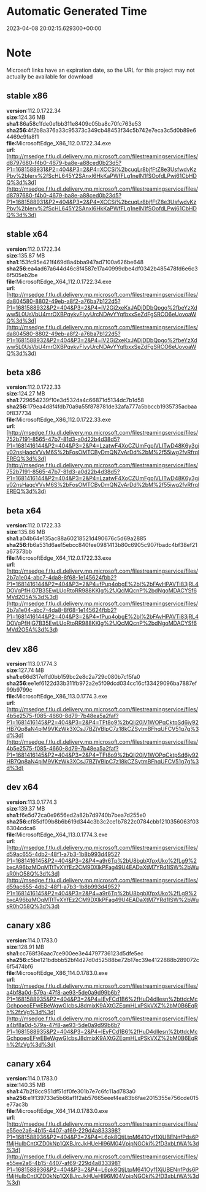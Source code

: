 # Automatic Generated Time
2023-04-08 20:02:15.629300+00:00

# Note
Microsoft links have an expiration date, so the URL for this project may not actually be available for download

## stable x86
**version**:112.0.1722.34  
**size**:124.36 MB  
**sha1**:86a58c1fde0e1bb311e8409c05ba8c70fc763e53  
**sha256**:4f2b8a376a33c95373c349cb48453f34c5b742e7eca3c5d0b89e64469c9fa8f1  
**file**:MicrosoftEdge_X86_112.0.1722.34.exe  
**url**:[http://msedge.f.tlu.dl.delivery.mp.microsoft.com/filestreamingservice/files/d8797680-f4b0-4679-ba8e-a88ced0b23d5?P1=1681588931&P2=404&P3=2&P4=XCCSi%2bcuqLr8bjfFtZ8e3UsfwdvKzPbv%2bIerv%2fScHL645Y2SAnxl6HkKaPWfFLg1nelN1fSOofdLPwj61CbHDQ%3d%3d](http://msedge.f.tlu.dl.delivery.mp.microsoft.com/filestreamingservice/files/d8797680-f4b0-4679-ba8e-a88ced0b23d5?P1=1681588931&P2=404&P3=2&P4=XCCSi%2bcuqLr8bjfFtZ8e3UsfwdvKzPbv%2bIerv%2fScHL645Y2SAnxl6HkKaPWfFLg1nelN1fSOofdLPwj61CbHDQ%3d%3d)  

## stable x64
**version**:112.0.1722.34  
**size**:135.87 MB  
**sha1**:153fc95e421f469d8a4bba947ad7100a626be648  
**sha256**:ea4ad67a644d46c8f4587e17a40999dbe4df0342b485478fd6e6c36f505eb2be  
**file**:MicrosoftEdge_X64_112.0.1722.34.exe  
**url**:[http://msedge.f.tlu.dl.delivery.mp.microsoft.com/filestreamingservice/files/da804580-8802-49eb-a8f2-a76ba7b122d5?P1=1681588932&P2=404&P3=2&P4=iV2Gj2xeKxJADjDDbQpgo%2fbeYzXdww5L0UsVbU4mrOXBPqykvFIyyUrcNDAvYYqfbxxSeZdFgSRCO6eUovoaWQ%3d%3d](http://msedge.f.tlu.dl.delivery.mp.microsoft.com/filestreamingservice/files/da804580-8802-49eb-a8f2-a76ba7b122d5?P1=1681588932&P2=404&P3=2&P4=iV2Gj2xeKxJADjDDbQpgo%2fbeYzXdww5L0UsVbU4mrOXBPqykvFIyyUrcNDAvYYqfbxxSeZdFgSRCO6eUovoaWQ%3d%3d)  

## beta x86
**version**:112.0.1722.33  
**size**:124.27 MB  
**sha1**:729654239f10e3d532da4c66871d5134dc7b1d58  
**sha256**:179ea4d8f4fdb70a9a55f878781de32afa777a5bbccb1935735acbaa0f837734  
**file**:MicrosoftEdge_X86_112.0.1722.33.exe  
**url**:[http://msedge.f.tlu.dl.delivery.mp.microsoft.com/filestreamingservice/files/752b7191-8565-47b7-81d3-a0d22b4d38d5?P1=1681416144&P2=404&P3=2&P4=LzatwF4XoCZUmFgpIVLITwD48K6y3giy02nsHaqcVVvM6S%2bFosOMTCByDmQNZvArDd%2bM%2f55iwg2fvRfrqlEREQ%3d%3d](http://msedge.f.tlu.dl.delivery.mp.microsoft.com/filestreamingservice/files/752b7191-8565-47b7-81d3-a0d22b4d38d5?P1=1681416144&P2=404&P3=2&P4=LzatwF4XoCZUmFgpIVLITwD48K6y3giy02nsHaqcVVvM6S%2bFosOMTCByDmQNZvArDd%2bM%2f55iwg2fvRfrqlEREQ%3d%3d)  

## beta x64
**version**:112.0.1722.33  
**size**:135.86 MB  
**sha1**:a04b64e135ac88a60218521d490676c5d69a2885  
**sha256**:fb6a531d6ae15ebcc840fee0981413b80c6905c907fbadc4bf38ef21a67373bb  
**file**:MicrosoftEdge_X64_112.0.1722.33.exe  
**url**:[http://msedge.f.tlu.dl.delivery.mp.microsoft.com/filestreamingservice/files/2b7a1e04-abc7-4da8-8f68-1e145624fbb2?P1=1681416144&P2=404&P3=2&P4=fPup4obgE%2bl%2bFAvHPAVTi83jRL4DOVgPfHjG7B35EwLUoRtoRR988KKIg%2fJQcMQcnP%2bdNgoMDACYSf6MVd2O5A%3d%3d](http://msedge.f.tlu.dl.delivery.mp.microsoft.com/filestreamingservice/files/2b7a1e04-abc7-4da8-8f68-1e145624fbb2?P1=1681416144&P2=404&P3=2&P4=fPup4obgE%2bl%2bFAvHPAVTi83jRL4DOVgPfHjG7B35EwLUoRtoRR988KKIg%2fJQcMQcnP%2bdNgoMDACYSf6MVd2O5A%3d%3d)  

## dev x86
**version**:113.0.1774.3  
**size**:127.74 MB  
**sha1**:e66d317effd0bb159bc2e8c2a729c080b7c15fa0  
**sha256**:ee1ef6122d33b311fb972a2e5f09dcd034cc16cf33429096ba7887ef99b9799c  
**file**:MicrosoftEdge_X86_113.0.1774.3.exe  
**url**:[http://msedge.f.tlu.dl.delivery.mp.microsoft.com/filestreamingservice/files/4b5e2575-f085-4660-8d79-7b48ea5a2faf?P1=1681416145&P2=404&P3=2&P4=TFt8o9%2bQlj20jV1WOPqCktpSd6jy92HB7Qp8aN4plM9VKzWk3XCsJ7BZjVBlpC7z18kCZSytmBFhqUFCV51g7g%3d%3d](http://msedge.f.tlu.dl.delivery.mp.microsoft.com/filestreamingservice/files/4b5e2575-f085-4660-8d79-7b48ea5a2faf?P1=1681416145&P2=404&P3=2&P4=TFt8o9%2bQlj20jV1WOPqCktpSd6jy92HB7Qp8aN4plM9VKzWk3XCsJ7BZjVBlpC7z18kCZSytmBFhqUFCV51g7g%3d%3d)  

## dev x64
**version**:113.0.1774.3  
**size**:139.37 MB  
**sha1**:f6e5d72ca0e9656ed2a82b7d9740b7bea7d255e0  
**sha256**:cf85df09b8b6b619d344c3b3c2ce1b7822c0784cbb1210356063f036304cdca6  
**file**:MicrosoftEdge_X64_113.0.1774.3.exe  
**url**:[http://msedge.f.tlu.dl.delivery.mp.microsoft.com/filestreamingservice/files/d59ac655-4db2-48f1-a7b3-1b8b993d4952?P1=1681416145&P2=404&P3=2&P4=a9r6Tp%2bU8bgbXfpxUko%2fLg9%2bxcA96bzMOqMTtTvXYfEz2CM9DXlkPFag49U4EADaXtM7YRd1ISW%2bWusR0hO58Q%3d%3d](http://msedge.f.tlu.dl.delivery.mp.microsoft.com/filestreamingservice/files/d59ac655-4db2-48f1-a7b3-1b8b993d4952?P1=1681416145&P2=404&P3=2&P4=a9r6Tp%2bU8bgbXfpxUko%2fLg9%2bxcA96bzMOqMTtTvXYfEz2CM9DXlkPFag49U4EADaXtM7YRd1ISW%2bWusR0hO58Q%3d%3d)  

## canary x86
**version**:114.0.1783.0  
**size**:128.91 MB  
**sha1**:cc768f36aac7ce900ee3e44797736123d5dfe5ec  
**sha256**:c5be121bdbbb52bf4d27d0d52588be72b17ec39e4122888b289072c6f5474bf6  
**file**:MicrosoftEdge_X86_114.0.1783.0.exe  
**url**:[http://msedge.f.tlu.dl.delivery.mp.microsoft.com/filestreamingservice/files/a4bf8a0d-579a-47f8-ae93-5de0a9d99b6b?P1=1681588935&P2=404&P3=2&P4=lEyFCd1B6%2fHuD4dllesn%2bttdcMcGchpoeoEFwEBeWgwGIcbsJ8dmixK9AXtGZEqmHLxPSkVXZ%2bM0B6EqRh%2fzVg%3d%3d](http://msedge.f.tlu.dl.delivery.mp.microsoft.com/filestreamingservice/files/a4bf8a0d-579a-47f8-ae93-5de0a9d99b6b?P1=1681588935&P2=404&P3=2&P4=lEyFCd1B6%2fHuD4dllesn%2bttdcMcGchpoeoEFwEBeWgwGIcbsJ8dmixK9AXtGZEqmHLxPSkVXZ%2bM0B6EqRh%2fzVg%3d%3d)  

## canary x64
**version**:114.0.1783.0  
**size**:140.35 MB  
**sha1**:47b2f8cc951df51df0fe301b7e7c6fc11ad783a0  
**sha256**:e1f139733e5b66af1f2ab57665eeef4ea83b6fae2015355e756cde015e77ac3b  
**file**:MicrosoftEdge_X64_114.0.1783.0.exe  
**url**:[http://msedge.f.tlu.dl.delivery.mp.microsoft.com/filestreamingservice/files/e55ee2a6-4b15-4407-af69-229d4a833398?P1=1681588936&P2=404&P3=2&P4=L6pk8QtjLtpM641Oyf1XjUBENnfPds6PfMjHuIbCntXZD0kNp1QXBJrcJkHUeHI96M04VpipNGOki%2fD3xbLtWA%3d%3d](http://msedge.f.tlu.dl.delivery.mp.microsoft.com/filestreamingservice/files/e55ee2a6-4b15-4407-af69-229d4a833398?P1=1681588936&P2=404&P3=2&P4=L6pk8QtjLtpM641Oyf1XjUBENnfPds6PfMjHuIbCntXZD0kNp1QXBJrcJkHUeHI96M04VpipNGOki%2fD3xbLtWA%3d%3d)  

